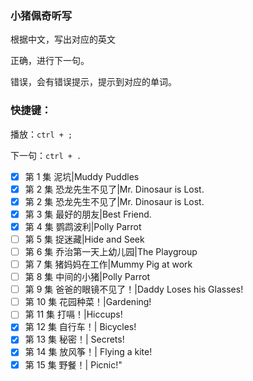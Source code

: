 ### 小猪佩奇听写

根据中文，写出对应的英文

正确，进行下一句。

错误，会有错误提示，提示到对应的单词。

### 快捷键：

播放：`ctrl + ;`

下一句：`ctrl + .`



- [x] 第 1 集 泥坑|Muddy Puddles
- [x] 第 2 集 恐龙先生不见了|Mr. Dinosaur is Lost.
- [x] 第 2 集 恐龙先生不见了|Mr. Dinosaur is Lost.
- [x] 第 3 集 最好的朋友|Best Friend.
- [x] 第 4 集 鹦鹉波利|Polly Parrot
- [ ] 第 5 集 捉迷藏|Hide and Seek
- [ ] 第 6 集 乔治第一天上幼儿园|The Playgroup
- [ ] 第 7 集 猪妈妈在工作|Mummy Pig at work
- [ ] 第 8 集 中间的小猪|Polly Parrot
- [ ] 第 9 集 爸爸的眼镜不见了！|Daddy Loses his Glasses!
- [ ] 第 10 集 花园种菜！|Gardening!
- [ ] 第 11 集 打嗝！|Hiccups!
- [x] 第 12 集 自行车！| Bicycles!
- [x] 第 13 集 秘密！| Secrets!
- [x] 第 14 集 放风筝！| Flying a kite!
- [x] 第 15 集 野餐！| Picnic!"
